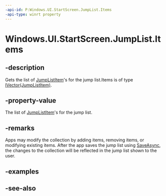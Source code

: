 ```yaml
---
-api-id: P:Windows.UI.StartScreen.JumpList.Items
-api-type: winrt property
---
```


<!-- Property syntax
public Windows.Foundation.Collections.IVector<Windows.UI.StartScreen.JumpListItem> Items { get; }
-->

# Windows.UI.StartScreen.JumpList.Items

## -description
Gets the list of [JumpListItem](jumplistitem.md)'s for the jump list.Items is of type [IVector(JumpListItem)](../windows.foundation.collections/ivector_1.md).

## -property-value
The list of [JumpListItem](jumplistitem.md)'s for the jump list.

## -remarks
Apps may modify the collection by adding items, removing items, or modifying existing items. After the app saves the jump list using [SaveAsync](jumplist_saveasync_2143735121.md), the changes to the collection will be reflected in the jump list shown to the user.

## -examples

## -see-also
